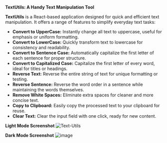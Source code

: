 **TextUtils: A Handy Text Manipulation Tool**

**TextUtils** is a React-based application designed for quick and efficient text manipulation. It offers a range of features to simplify everyday text tasks:

- **Convert to UpperCase:** Instantly change all text to uppercase, useful for emphasis or uniform formatting.
- **Convert to LowerCase:** Quickly transform text to lowercase for consistency and readability.
- **Convert to Sentence Case:** Automatically capitalize the first letter of each sentence for proper structure.
- **Convert to Capitalized Case:** Capitalize the first letter of every word, ideal for titles or headings.
- **Reverse Text:** Reverse the entire string of text for unique formatting or testing.
- **Reverse Sentence:** Reverse the word order in a sentence while maintaining the words themselves.
- **Remove White Spaces:** Eliminate extra spaces for cleaner and more concise text.
- **Copy to Clipboard:** Easily copy the processed text to your clipboard for reuse.
- **Clear Text:** Clear the input field with one click, ready for new content.

**Light Mode Screenshot**
![Text-Utils](https://github.com/user-attachments/assets/686b3eb8-1418-4b51-8e88-f82e2424be62)

**Dark Mode Screenshot**
![image](https://github.com/user-attachments/assets/f8f032c8-9337-4723-9f60-315427ad0848)
